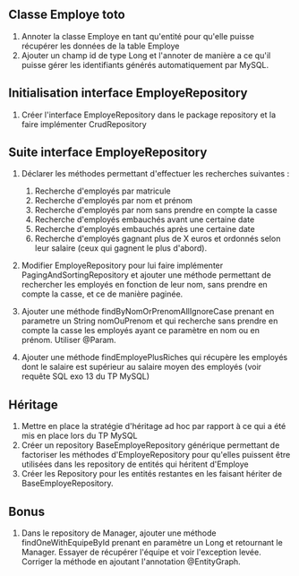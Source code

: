  ## Classe Employe toto
 1. Annoter la classe Employe en tant qu'entité pour qu'elle puisse récupérer les données de la table Employe
 2. Ajouter un champ id de type Long et l'annoter de manière a ce qu'il puisse gérer les identifiants générés automatiquement par MySQL.

 ## Initialisation interface EmployeRepository
 1. Créer l'interface EmployeRepository dans le package repository et la faire implémenter CrudRepository

## Suite interface EmployeRepository
 1. Déclarer les méthodes permettant d'effectuer les recherches suivantes :
  
	 1. Recherche d'employés par matricule
	 2. Recherche d'employés par nom et prénom
	 3. Recherche d'employés par nom sans prendre en compte la casse
	 4. Recherche d'employés embauchés avant une certaine date
	 5. Recherche d'employés embauchés après une certaine date
	 6. Recherche d'employés gagnant plus de X euros et ordonnés selon leur salaire (ceux qui gagnent le plus d'abord). 
 2. Modifier EmployeRepository pour lui faire implémenter PagingAndSortingRepository et ajouter une méthode permettant de rechercher les employés en fonction de leur nom, sans prendre en compte la casse, et ce de manière paginée.
 3. Ajouter une méthode findByNomOrPrenomAllIgnoreCase prenant en parametre un String nomOuPrenom et qui recherche sans prendre en compte la casse les employés ayant ce paramètre en nom ou en prénom. Utiliser @Param.
 4. Ajouter une méthode findEmployePlusRiches qui récupère les employés dont le salaire est supérieur au salaire moyen des employés (voir requête SQL exo 13 du TP MySQL)

## Héritage
 1. Mettre en place la stratégie d'héritage ad hoc par rapport à ce qui a été mis en place lors du TP MySQL
 2. Créer un repository BaseEmployeRepository générique permettant de factoriser les méthodes d'EmployeRepository pour qu'elles puissent être utilisées dans les repository de entités qui héritent d'Employe
 3. Créer les Repository pour les entités restantes en les faisant hériter de BaseEmployeRepository.
 
## Bonus
 1. Dans le repository de Manager, ajouter une méthode findOneWithEquipeById prenant en paramètre un Long et retournant le Manager. Essayer de récupérer l'équipe et voir l'exception levée. Corriger la méthode en ajoutant l'annotation @EntityGraph.
